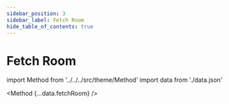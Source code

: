 ```yaml
---
sidebar_position: 3
sidebar_label: Fetch Room
hide_table_of_contents: true
---
```


# Fetch Room

import Method from '../../../src/theme/Method'
import data from './data.json'

<Method 
{...data.fetchRoom}
/>
